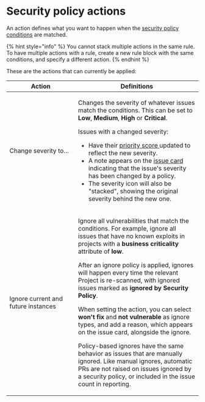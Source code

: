 # Security policy actions

An action defines what you want to happen when the [security policy conditions](security-policies-conditions.md) are matched.

{% hint style="info" %}
You cannot stack multiple actions in the same rule. To have multiple actions with a rule, create a new rule block with the same conditions, and specify a different action.
{% endhint %}

These are the actions that can currently be applied:

<table><thead><tr><th width="164">Action</th><th>Definitions</th></tr></thead><tbody><tr><td>Change severity to…</td><td><p>Changes the severity of whatever issues match the conditions. This can be set to <strong>Low</strong>, <strong>Medium</strong>, <strong>High</strong> or <strong>Critical</strong>.<br></p><p>Issues with a changed severity:</p><ul><li>Have their <a href="../../prioritizing-and-managing-issues/priority-score.md">priority score </a>updated to reflect the new severity.</li><li>A note appears on the <a href="../../snyk-projects/issue-card-information.md">issue card</a> indicating that the issue's severity has been changed by a policy.</li><li>The severity icon will also be "stacked", showing the original severity behind the new one.</li></ul></td></tr><tr><td>Ignore current and future instances</td><td><p>Ignore all vulnerabilities that match the conditions. For example, ignore all issues that have no known exploits in projects with a <strong>business criticality</strong> attribute of <strong>low</strong>.</p><p></p><p>After an ignore policy is applied, ignores will happen every time the relevant Project is re-scanned, with ignored issues marked as <strong>ignored by Security Policy</strong>.</p><p></p><p>When setting the action, you can select <strong>won't fix</strong> and <strong>not vulnerable</strong> as ignore types, and add a reason, which appears on the issue card, alongside the ignore.</p><p></p><p>Policy-based ignores have the same behavior as issues that are manually ignored. Like manual ignores, automatic PRs are not raised on issues ignored by a security policy, or included in the issue count in reporting.</p></td></tr></tbody></table>
